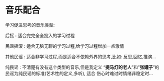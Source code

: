
# 音乐配合
学习促进思考的音乐类型:

后摇 : 适合完完全全投入的学习过程

民谣摇滚 : 适合无脑无聊的学习过程,给学习过程增加一点激情

其他民谣 : 适合非学习过程,而是适合不依赖外界的思考,比如: 反思,回忆,推演…

纯民谣 : 不清楚有没有这个类型的音乐,但是我定义 “**提马灯的老人**”和”**张罐子**”的民谣为纯民谣的标准(艺术性的定义,多听), 适合 伤心时难过时情绪非稳定时…

